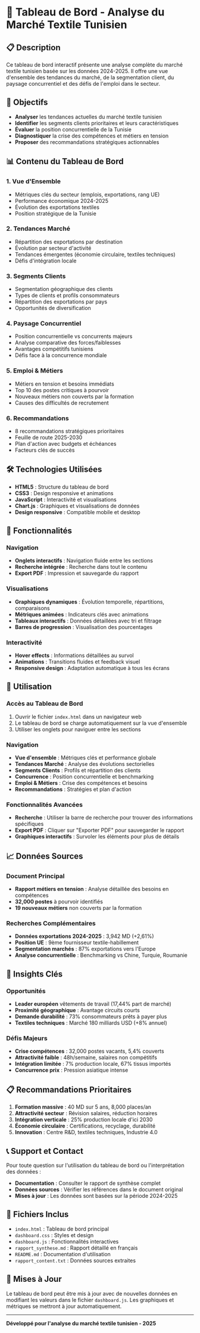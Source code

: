 # 🧵 Tableau de Bord - Analyse du Marché Textile Tunisien

## 📋 Description

Ce tableau de bord interactif présente une analyse complète du marché textile tunisien basée sur les données 2024-2025. Il offre une vue d'ensemble des tendances du marché, de la segmentation client, du paysage concurrentiel et des défis de l'emploi dans le secteur.

## 🎯 Objectifs

- **Analyser** les tendances actuelles du marché textile tunisien
- **Identifier** les segments clients prioritaires et leurs caractéristiques
- **Évaluer** la position concurrentielle de la Tunisie
- **Diagnostiquer** la crise des compétences et métiers en tension
- **Proposer** des recommandations stratégiques actionnables

## 📊 Contenu du Tableau de Bord

### 1. Vue d'Ensemble
- Métriques clés du secteur (emplois, exportations, rang UE)
- Performance économique 2024-2025
- Évolution des exportations textiles
- Position stratégique de la Tunisie

### 2. Tendances Marché
- Répartition des exportations par destination
- Évolution par secteur d'activité
- Tendances émergentes (économie circulaire, textiles techniques)
- Défis d'intégration locale

### 3. Segments Clients
- Segmentation géographique des clients
- Types de clients et profils consommateurs
- Répartition des exportations par pays
- Opportunités de diversification

### 4. Paysage Concurrentiel
- Position concurrentielle vs concurrents majeurs
- Analyse comparative des forces/faiblesses
- Avantages compétitifs tunisiens
- Défis face à la concurrence mondiale

### 5. Emploi & Métiers
- Métiers en tension et besoins immédiats
- Top 10 des postes critiques à pourvoir
- Nouveaux métiers non couverts par la formation
- Causes des difficultés de recrutement

### 6. Recommandations
- 8 recommandations stratégiques prioritaires
- Feuille de route 2025-2030
- Plan d'action avec budgets et échéances
- Facteurs clés de succès

## 🛠️ Technologies Utilisées

- **HTML5** : Structure du tableau de bord
- **CSS3** : Design responsive et animations
- **JavaScript** : Interactivité et visualisations
- **Chart.js** : Graphiques et visualisations de données
- **Design responsive** : Compatible mobile et desktop

## 📱 Fonctionnalités

### Navigation
- **Onglets interactifs** : Navigation fluide entre les sections
- **Recherche intégrée** : Recherche dans tout le contenu
- **Export PDF** : Impression et sauvegarde du rapport

### Visualisations
- **Graphiques dynamiques** : Évolution temporelle, répartitions, comparaisons
- **Métriques animées** : Indicateurs clés avec animations
- **Tableaux interactifs** : Données détaillées avec tri et filtrage
- **Barres de progression** : Visualisation des pourcentages

### Interactivité
- **Hover effects** : Informations détaillées au survol
- **Animations** : Transitions fluides et feedback visuel
- **Responsive design** : Adaptation automatique à tous les écrans

## 🚀 Utilisation

### Accès au Tableau de Bord
1. Ouvrir le fichier `index.html` dans un navigateur web
2. Le tableau de bord se charge automatiquement sur la vue d'ensemble
3. Utiliser les onglets pour naviguer entre les sections

### Navigation
- **Vue d'ensemble** : Métriques clés et performance globale
- **Tendances Marché** : Analyse des évolutions sectorielles
- **Segments Clients** : Profils et répartition des clients
- **Concurrence** : Position concurrentielle et benchmarking
- **Emploi & Métiers** : Crise des compétences et besoins
- **Recommandations** : Stratégies et plan d'action

### Fonctionnalités Avancées
- **Recherche** : Utiliser la barre de recherche pour trouver des informations spécifiques
- **Export PDF** : Cliquer sur "Exporter PDF" pour sauvegarder le rapport
- **Graphiques interactifs** : Survoler les éléments pour plus de détails

## 📈 Données Sources

### Document Principal
- **Rapport métiers en tension** : Analyse détaillée des besoins en compétences
- **32,000 postes** à pourvoir identifiés
- **19 nouveaux métiers** non couverts par la formation

### Recherches Complémentaires
- **Données exportations 2024-2025** : 3,942 MD (+2,61%)
- **Position UE** : 9ème fournisseur textile-habillement
- **Segmentation marchés** : 87% exportations vers l'Europe
- **Analyse concurrentielle** : Benchmarking vs Chine, Turquie, Roumanie

## 🎯 Insights Clés

### Opportunités
- **Leader européen** vêtements de travail (17,44% part de marché)
- **Proximité géographique** : Avantage circuits courts
- **Demande durabilité** : 73% consommateurs prêts à payer plus
- **Textiles techniques** : Marché 180 milliards USD (+8% annuel)

### Défis Majeurs
- **Crise compétences** : 32,000 postes vacants, 5,4% couverts
- **Attractivité faible** : 48h/semaine, salaires non compétitifs
- **Intégration limitée** : 7% production locale, 67% tissus importés
- **Concurrence prix** : Pression asiatique intense

## 📋 Recommandations Prioritaires

1. **Formation massive** : 40 MD sur 5 ans, 8,000 places/an
2. **Attractivité secteur** : Révision salaires, réduction horaires
3. **Intégration verticale** : 25% production locale d'ici 2030
4. **Économie circulaire** : Certifications, recyclage, durabilité
5. **Innovation** : Centre R&D, textiles techniques, Industrie 4.0

## 📞 Support et Contact

Pour toute question sur l'utilisation du tableau de bord ou l'interprétation des données :

- **Documentation** : Consulter le rapport de synthèse complet
- **Données sources** : Vérifier les références dans le document original
- **Mises à jour** : Les données sont basées sur la période 2024-2025

## 📄 Fichiers Inclus

- `index.html` : Tableau de bord principal
- `dashboard.css` : Styles et design
- `dashboard.js` : Fonctionnalités interactives
- `rapport_synthese.md` : Rapport détaillé en français
- `README.md` : Documentation d'utilisation
- `rapport_content.txt` : Données sources extraites

## 🔄 Mises à Jour

Le tableau de bord peut être mis à jour avec de nouvelles données en modifiant les valeurs dans le fichier `dashboard.js`. Les graphiques et métriques se mettront à jour automatiquement.

---

**Développé pour l'analyse du marché textile tunisien - 2025**